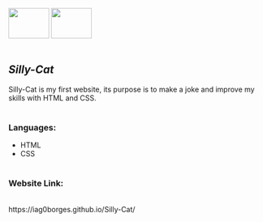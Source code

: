<div style="display: inline_block"><br>
  <img src="https://cdn.jsdelivr.net/gh/devicons/devicon@latest/icons/html5/html5-original.svg" height="60" width="80"/>
  <img src="https://cdn.jsdelivr.net/gh/devicons/devicon@latest/icons/css3/css3-original.svg" height="60" width="80"/>
</div><br>

## *Silly-Cat*
Silly-Cat is my first website, its purpose is to make a joke and improve my skills with HTML and CSS.
<br><br>
### Languages:
- HTML
- CSS
<br><br>

### Website Link:
<br>
https://iag0borges.github.io/Silly-Cat/
